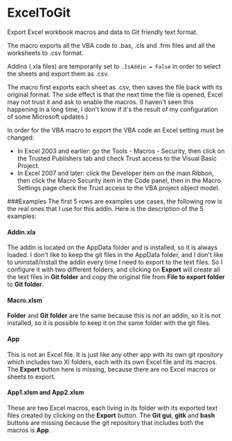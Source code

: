 # ExcelToGit
Export Excel workbook macros and data to Git friendly text format.

The macro exports all the VBA code to .bas, .cls and .frm files and all the worksheets to .csv format.

Addins (.xla files) are temporarily set to `.IsAddin = False` in order to select the sheets and export them as .csv.

The macro first exports each sheet as .csv, then saves the file back with its original format.
The side effect is that the next time the file is opened, Excel may not trust it and ask to enable the macros.
(I haven't seen this happening in a long time, I don't know if it's the result of my configuration of some Microsoft 
updates.)

In order for the VBA macro to export the VBA code an Excel setting must be changed:
* In Excel 2003 and earlier: go the Tools - Macros - Security, then click on the Trusted Publishers tab and 
check Trust access to the Visual Basic Project. 
* In Excel 2007 and later: click the Developer item on the main Ribbon, then click the Macro Security item in the 
Code panel, then in the Macro Settings page check the Trust access to the VBA project object model.

###Examples
The first 5 rows are examples use cases, the following row is the real ones that I use for this addin. 
Here is the description of the 5 examples:

#### Addin.xla
The addin is located on the AppData folder and is installed, so it is always loaded. I don't like to keep the git files 
in the AppData folder, and I don't like to uninstall/install the addin every time I need to export to the text files. 
So I configure it with two different folders, and clicking on **Export** will create all the text files 
in **Git folder** and copy the original file from **File to export folder** to **Git folder**. 

#### Macro.xlsm
**Folder** and **Git folder** are the same because this is not an addin, so it is not installed, so it is possible to 
keep it on the same folder with the git files.

#### App
This is not an Excel file. It is just like any other app with its own git rpository which includes two Xl folders, each 
with its own Excel file and its macros. The **Export** button here is missing, because there are no Excel macros or 
sheets to export.

#### App1.xlsm and App2.xlsm
These are two Excel macros, each living in its folder with its exported text files created by clicking on the 
**Export** button. The **Git gui**, **gitk** and **bash** buttons are missing because the git repository that includes 
both the macros is **App**.

